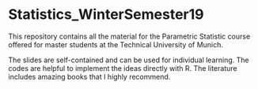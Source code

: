 # Statistics_WinterSemester19

This repository contains all the material for the Parametric Statistic course offered for master students at the Technical University of Munich.

The slides are self-contained and can be used for individual learning. The codes are helpful to implement the ideas directly with R. The literature includes amazing books that I highly recommend.
